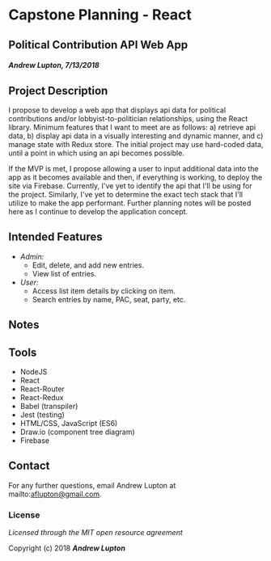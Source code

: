 # Capstone Planning - React
## Political Contribution API Web App
#### _Andrew Lupton, 7/13/2018_

## Project Description

I propose to develop a web app that displays api data for political contributions and/or lobbyist-to-politician relationships, using the React library. Minimum features that I want to meet are as follows: a) retrieve api data, b) display api data in a visually interesting and dynamic manner, and c) manage state with Redux store. The initial project may use hard-coded data, until a point in which using an api becomes possible.

If the MVP is met, I propose allowing a user to input additional data into the app as it becomes available and then, if everything is working, to deploy the site via Firebase. Currently, I've yet to identify the api that I'll be using for the project. Similarly, I've yet to determine the exact tech stack that I'll utilize to make the app performant. Further planning notes will be posted here as I continue to develop the application concept.

## Intended Features
  * _Admin:_
    * Edit, delete, and add new entries.
    * View list of entries.
  * _User:_
    * Access list item details by clicking on item.
    * Search entries by name, PAC, seat, party, etc.

## Notes


## Tools

* NodeJS
* React
* React-Router
* React-Redux
* Babel (transpiler)
* Jest (testing)
* HTML/CSS, JavaScript (ES6)
* Draw.io (component tree diagram)
* Firebase

## Contact

For any further questions, email Andrew Lupton at mailto:aflupton@gmail.com.

### License

*Licensed through the MIT open resource agreement*

Copyright (c) 2018 **_Andrew Lupton_**
